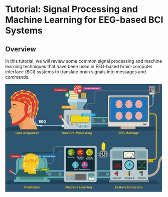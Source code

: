 # Tutorial: Signal Processing and Machine Learning for EEG-based BCI Systems

## Overview

In this tutorial, we will review some common signal processing and machine learning techniques that have been used in EEG-based brain-computer interface (BCI) systems to translate brain signals into messages and commands.

<img src="eeg_bci.jpg" alt="Image downloaded from http://epscicon.vidyaacademy.ac.in/wp-content/uploads/2017/12/eeg.jpg" width="500"/>